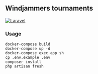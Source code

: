 ## Windjammers tournaments

[![Laravel](https://github.com/ubermeows/windjammers-tournaments/actions/workflows/laravel.yml/badge.svg?branch=master)](https://github.com/ubermeows/windjammers-tournaments/actions/workflows/laravel.yml)

### Usage
```
docker-compose build
docker-compose up -d
docker-compose exec app sh
cp .env.example .env
composer install
php artisan fresh
```
